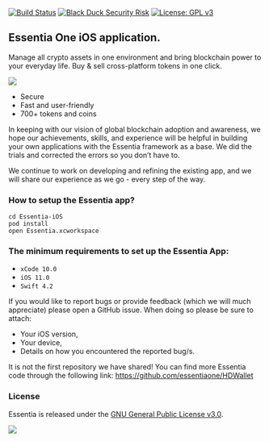 [![Build Status](https://travis-ci.com/essentiaone/Essentia-iOS.svg?token=KxqSd9shNNgW2Ln2sojL&branch=develop)](https://travis-ci.com/essentiaone/Essentia-iOS)
[![Black Duck Security Risk](https://copilot.blackducksoftware.com/github/repos/essentiaone/Essentia-iOS/branches/develop/badge-risk.svg)](https://copilot.blackducksoftware.com/github/repos/essentiaone/Essentia-iOS/branches/develop)
[![License: GPL v3](https://img.shields.io/badge/License-GPLv3-blue.svg)](https://www.gnu.org/licenses/gpl-3.0)

## Essentia One iOS application.
Manage all crypto assets in one environment and bring blockchain power to your everyday life. Buy & sell cross-platform tokens in one click. 

[<img src="https://clogos.essdev.info/ios/iOS_code_Essentia.png" >](https://itunes.apple.com/app/essentia/id1438535734)

- Secure 
- Fast and user-friendly
- 700+ tokens and coins

In keeping with our vision of global blockchain adoption and awareness, we hope our achievements,  skills, and experience will be helpful in building your own applications with the Essentia framework as a base. We did the trials and corrected the errors so you don’t have to.

We continue to work on developing and refining the existing app, and we will share our experience as we go - every step of the way.


### How to setup the Essentia app?
```
cd Essentia-iOS
pod install
open Essentia.xcworkspace
```
### The minimum requirements to set up the Essentia App:
- `xCode 10.0`
- `iOS 11.0`
- `Swift 4.2`

If you would like to report bugs or provide feedback (which we will much appreciate) please open a GitHub issue.
When doing so please be sure to attach: 
 - Your iOS version,
 - Your device, 
 - Details on how you encountered the reported bug/s.

It is not the first repository we have shared!
You can find more Essentia code through the following link: https://github.com/essentiaone/HDWallet 

### License
Essentia is released under the [GNU General Public License v3.0](https://github.com/essentiaone/Essentia-iOS/blob/develop/LICENSE).

[<img src="https://clogos.essdev.info/ios/Download_on_the_App_Store_Badge.svg" >](https://itunes.apple.com/app/essentia/id1438535734)
